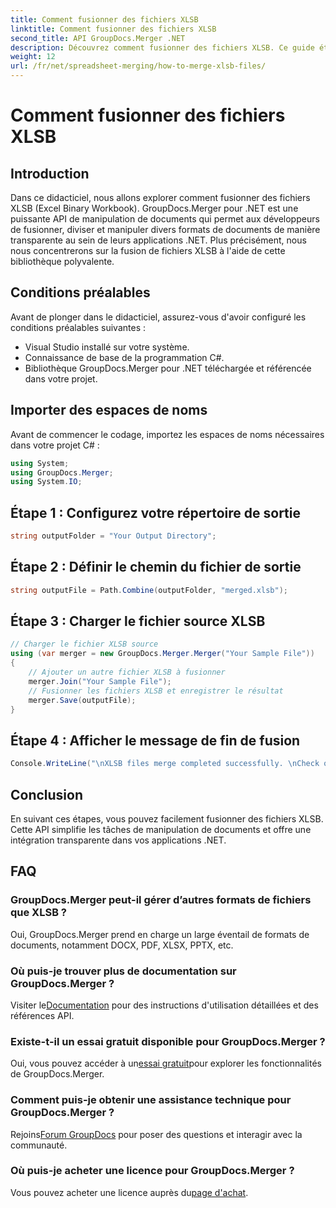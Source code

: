 ```yaml
---
title: Comment fusionner des fichiers XLSB
linktitle: Comment fusionner des fichiers XLSB
second_title: API GroupDocs.Merger .NET
description: Découvrez comment fusionner des fichiers XLSB. Ce guide étape par étape simplifie les tâches de manipulation de documents.
weight: 12
url: /fr/net/spreadsheet-merging/how-to-merge-xlsb-files/
---
```


# Comment fusionner des fichiers XLSB

## Introduction
Dans ce didacticiel, nous allons explorer comment fusionner des fichiers XLSB (Excel Binary Workbook). GroupDocs.Merger pour .NET est une puissante API de manipulation de documents qui permet aux développeurs de fusionner, diviser et manipuler divers formats de documents de manière transparente au sein de leurs applications .NET. Plus précisément, nous nous concentrerons sur la fusion de fichiers XLSB à l'aide de cette bibliothèque polyvalente.
## Conditions préalables
Avant de plonger dans le didacticiel, assurez-vous d'avoir configuré les conditions préalables suivantes :
- Visual Studio installé sur votre système.
- Connaissance de base de la programmation C#.
- Bibliothèque GroupDocs.Merger pour .NET téléchargée et référencée dans votre projet.
  

## Importer des espaces de noms
Avant de commencer le codage, importez les espaces de noms nécessaires dans votre projet C# :
```csharp
using System; 
using GroupDocs.Merger;
using System.IO;
```
## Étape 1 : Configurez votre répertoire de sortie
```csharp
string outputFolder = "Your Output Directory";
```
## Étape 2 : Définir le chemin du fichier de sortie
```csharp
string outputFile = Path.Combine(outputFolder, "merged.xlsb");
```
## Étape 3 : Charger le fichier source XLSB
```csharp
// Charger le fichier XLSB source
using (var merger = new GroupDocs.Merger.Merger("Your Sample File"))
{
    // Ajouter un autre fichier XLSB à fusionner
    merger.Join("Your Sample File");
    // Fusionner les fichiers XLSB et enregistrer le résultat
    merger.Save(outputFile);
}
```
## Étape 4 : Afficher le message de fin de fusion
```csharp
Console.WriteLine("\nXLSB files merge completed successfully. \nCheck output in {0}", outputFolder);
```

## Conclusion
En suivant ces étapes, vous pouvez facilement fusionner des fichiers XLSB. Cette API simplifie les tâches de manipulation de documents et offre une intégration transparente dans vos applications .NET.

## FAQ
### GroupDocs.Merger peut-il gérer d’autres formats de fichiers que XLSB ?
Oui, GroupDocs.Merger prend en charge un large éventail de formats de documents, notamment DOCX, PDF, XLSX, PPTX, etc.
### Où puis-je trouver plus de documentation sur GroupDocs.Merger ?
 Visiter le[Documentation](https://tutorials.groupdocs.com/merger/net/) pour des instructions d'utilisation détaillées et des références API.
### Existe-t-il un essai gratuit disponible pour GroupDocs.Merger ?
 Oui, vous pouvez accéder à un[essai gratuit](https://releases.groupdocs.com/)pour explorer les fonctionnalités de GroupDocs.Merger.
### Comment puis-je obtenir une assistance technique pour GroupDocs.Merger ?
 Rejoins[Forum GroupDocs](https://forum.groupdocs.com/c/merger/32) pour poser des questions et interagir avec la communauté.
### Où puis-je acheter une licence pour GroupDocs.Merger ?
 Vous pouvez acheter une licence auprès du[page d'achat](https://purchase.groupdocs.com/buy).